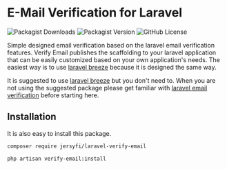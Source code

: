 # E-Mail Verification for Laravel

![Packagist Downloads](https://img.shields.io/packagist/dt/jersyfi/laravel-verify-email)
![Packagist Version](https://img.shields.io/packagist/v/jersyfi/laravel-verify-email)
![GitHub License](https://img.shields.io/github/license/jersyfi/laravel-verify-email)

Simple designed email verification based on the laravel email verification features. Verify Email publishes the scaffolding to your laravel application that can be easily customized based on your own application's needs. The easiest way is to use [laravel breeze](https://github.com/laravel/breeze) because it is designed the same way.

It is suggested to use [laravel breeze](https://github.com/laravel/breeze) but you don't need to. When you are not using the suggested package please get familiar with [laravel email verification](https://laravel.com/docs/8.x/verification) before starting here.

## Installation

It is also easy to install this package.

```bash
composer require jersyfi/laravel-verify-email

php artisan verify-email:install
```
